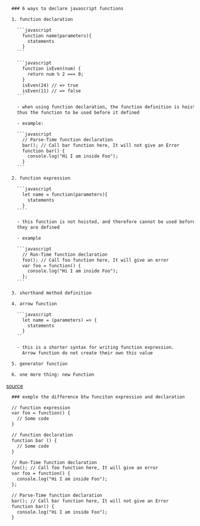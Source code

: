 ```html
  ### 6 ways to declare javascript functions

  1. function declaration

    ```javascript
      function name(parameters){
        statements
      }
    ```

    ```javascript
      function isEven(num) {
        return num % 2 === 0;
      }
      isEven(24) // => true
      isEven(11) // => false
    ```

    - when using function declaration, the function definition is hoisted,
    thus the function to be used before it defined

    - example:

    ```javascript
      // Parse-Time function declaration
      bar(); // Call bar function here, It will not give an Error
      function bar() {
        console.log("Hi I am inside Foo");
      }
    ```

  2. function expression

    ```javascript
      let name = function(parameters){
        statements
      }
    ````

    - this function is not hoisted, and therefore cannot be used before
    they are defined

    - example

    ```javascript
      // Run-Time function declaration
      foo(); // Call foo function here, It will give an error
      var foo = function() {
        console.log("Hi I am inside Foo");
      };
    ```

  3. shorthand method definition

  4. arrow function

    ```javascript
      let name = (parameters) => {
        statements
      }
    ``

    - this is a shorter syntax for writing function expression.
      Arrow function do not create their own this value

  5. generator function

  6. one more thing: new Function
```

[source](https://dmitripavlutin.com/6-ways-to-declare-javascript-functions/)


```html
  ### exmple the difference btw funciton expression and declaration

  // function expression
  var foo = function() {
    // Some code
  }

  // function declaration
  function bar () {
    // Some code
  }

  // Run-Time function declaration
  foo(); // Call foo function here, It will give an error
  var foo = function() {
    console.log("Hi I am inside Foo");
  };

  // Parse-Time function declaration
  bar(); // Call bar function here, It will not give an Error
  function bar() {
    console.log("Hi I am inside Foo");
  }
```